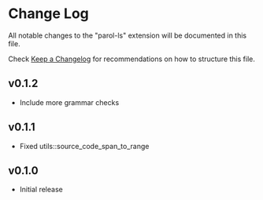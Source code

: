 # Change Log

All notable changes to the "parol-ls" extension will be documented in this file.

Check [Keep a Changelog](http://keepachangelog.com/) for recommendations on how to structure this file.

## v0.1.2

* Include more grammar checks

## v0.1.1

* Fixed utils::source_code_span_to_range

## v0.1.0

* Initial release
